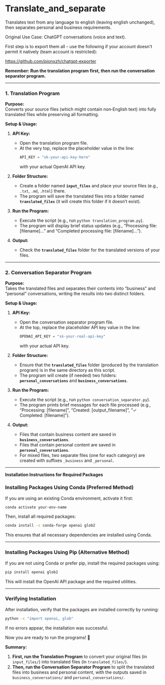 # Translate_and_separate
Translates text from any language to english (leaving english unchanged), then separates personal and business requirements. 

Original Use Case: ChatGPT conversations (voice and text). 

First step is to export them all - use the following if your account doesn't permit it natively (team account is restricted): 

https://github.com/pionxzh/chatgpt-exporter

**Remember: Run the translation program first, then run the conversation separator program.**

---

### **1. Translation Program**

**Purpose:**  
Converts your source files (which might contain non‑English text) into fully translated files while preserving all formatting.

**Setup & Usage:**

1. **API Key:**  
   - Open the translation program file.  
   - At the very top, replace the placeholder value in the line:  
     ```python
     API_KEY = "sk-your-api-key-here"
     ```  
     with your actual OpenAI API key.

2. **Folder Structure:**  
   - Create a folder named **`input_files`** and place your source files (e.g., `.txt`, `.md`, `.html`) there.  
   - The program will save the translated files into a folder named **`translated_files`** (it will create this folder if it doesn’t exist).

3. **Run the Program:**  
   - Execute the script (e.g., run `python translation_program.py`).  
   - The program will display brief status updates (e.g., “Processing file: [filename]…” and “Completed processing file: [filename]…”).

4. **Output:**  
   - Check the **`translated_files`** folder for the translated versions of your files.

---

### **2. Conversation Separator Program**

**Purpose:**  
Takes the translated files and separates their contents into “business” and “personal” conversations, writing the results into two distinct folders.

**Setup & Usage:**

1. **API Key:**  
   - Open the conversation separator program file.  
   - At the top, replace the placeholder API key value in the line:  
     ```python
     OPENAI_API_KEY = "sk-your-real-api-key"
     ```  
     with your actual API key.

2. **Folder Structure:**  
   - Ensure that the **`translated_files`** folder (produced by the translation program) is in the same directory as this script.  
   - The program will create (if needed) two folders: **`personal_conversations`** and **`business_conversations`**.

3. **Run the Program:**  
   - Execute the script (e.g., run `python conversation_separator.py`).  
   - The program prints brief messages for each file processed (e.g., “Processing: [filename]”, “Created: [output_filename]”, “✓ Completed: [filename]”).

4. **Output:**  
   - Files that contain business content are saved in **`business_conversations`**.  
   - Files that contain personal content are saved in **`personal_conversations`**.  
   - For mixed files, two separate files (one for each category) are created with suffixes `_business` and `_personal`.

---


**Installation Instructions for Required Packages**

### **Installing Packages Using Conda (Preferred Method)**

If you are using an existing Conda environment, activate it first:
```bash
conda activate your-env-name
```
Then, install all required packages:
```bash
conda install -c conda-forge openai glob2
```
This ensures that all necessary dependencies are installed using Conda.

---

### **Installing Packages Using Pip (Alternative Method)**

If you are not using Conda or prefer pip, install the required packages using:
```bash
pip install openai glob2
```
This will install the OpenAI API package and the required utilities.

---

### **Verifying Installation**
After installation, verify that the packages are installed correctly by running:
```bash
python -c "import openai, glob"
```
If no errors appear, the installation was successful.

Now you are ready to run the programs! 🚀



**Summary:**  
1. **First, run the Translation Program** to convert your original files (in `input_files/`) into translated files (in `translated_files/`).  
2. **Then, run the Conversation Separator Program** to split the translated files into business and personal content, with the outputs saved in `business_conversations/` and `personal_conversations/`.

